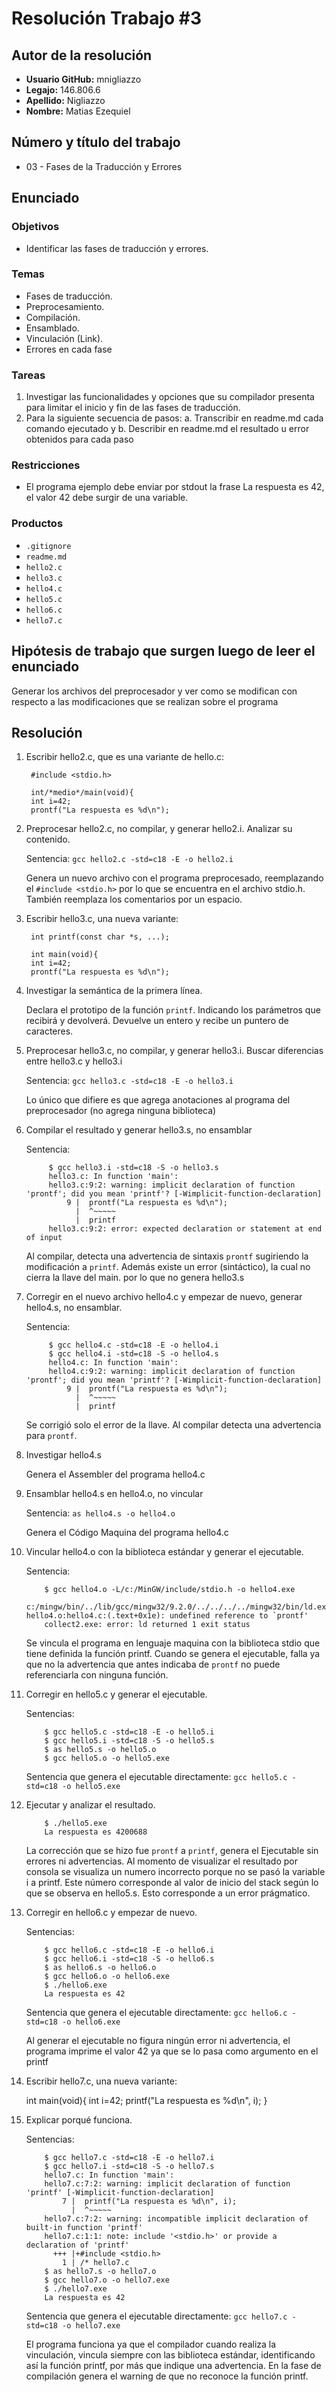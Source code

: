 # Resolución Trabajo #3

## Autor de la resolución

* **Usuario GitHub:** mnigliazzo
* **Legajo:** 146.806.6
* **Apellido:** Nigliazzo
* **Nombre:** Matias Ezequiel

## Número y título del trabajo

* 03 - Fases de la Traducción y Errores

## Enunciado

### Objetivos

* Identificar las fases de traducción y errores.

### Temas

* Fases de traducción.
* Preprocesamiento.
* Compilación.
* Ensamblado.
* Vinculación (Link).
* Errores en cada fase

### Tareas

1. Investigar las funcionalidades y opciones que su compilador presenta para limitar el inicio y fin de las fases de traducción.
2. Para la siguiente secuencia de pasos:
    a. Transcribir en readme.md cada comando ejecutado y
    b. Describir en readme.md el resultado u error obtenidos para cada paso

### Restricciones

* El programa ejemplo debe enviar por stdout la frase La respuesta es 42, el valor 42 debe surgir de una variable.

### Productos

* `.gitignore`
* `readme.md`
* `hello2.c`
* `hello3.c`
* `hello4.c`
* `hello5.c`
* `hello6.c` 
* `hello7.c`

## Hipótesis de trabajo que surgen luego de leer el enunciado

Generar los archivos del preprocesador y ver como se modifican con respecto a las modificaciones que se realizan sobre el programa

## Resolución

1. Escribir hello2.c, que es una variante de hello.c:

        #include <stdio.h>

        int/*medio*/main(void){
        int i=42;
        prontf("La respuesta es %d\n");

2. Preprocesar hello2.c, no compilar, y generar hello2.i. Analizar su contenido.

    Sentencia: `gcc hello2.c -std=c18 -E -o hello2.i`

    Genera un nuevo archivo con el programa preprocesado, reemplazando el  `#include <stdio.h>` por lo que se encuentra en el archivo stdio.h. También reemplaza los comentarios por un espacio.

3. Escribir hello3.c, una nueva variante:
   
        int printf(const char *s, ...);

        int main(void){
        int i=42;
        prontf("La respuesta es %d\n");

4. Investigar la semántica de la primera línea.

    Declara el prototipo de la función `printf`. Indicando los parámetros que recibirá y devolverá. Devuelve un entero y recibe un puntero de caracteres.

5. Preprocesar hello3.c, no compilar, y generar hello3.i. Buscar diferencias entre hello3.c y hello3.i

    Sentencia: `gcc hello3.c -std=c18 -E -o hello3.i`

    Lo único que difiere es que agrega anotaciones  al programa del preprocesador (no agrega ninguna biblioteca)

6. Compilar el resultado y generar hello3.s, no ensamblar

    Sentencia: 

            $ gcc hello3.i -std=c18 -S -o hello3.s
            hello3.c: In function 'main':
            hello3.c:9:2: warning: implicit declaration of function 'prontf'; did you mean 'printf'? [-Wimplicit-function-declaration]
                9 |  prontf("La respuesta es %d\n");
                  |  ^~~~~~
                  |  printf
            hello3.c:9:2: error: expected declaration or statement at end of input

    Al compilar, detecta una advertencia de sintaxis `prontf` sugiriendo la modificación a `printf`. Además existe un error (sintáctico), la cual no cierra la llave del main. por lo que no genera hello3.s

7. Corregir en el nuevo archivo hello4.c y empezar de nuevo, generar hello4.s, no ensamblar.

    Sentencia: 

            $ gcc hello4.c -std=c18 -E -o hello4.i
            $ gcc hello4.i -std=c18 -S -o hello4.s
            hello4.c: In function 'main':
            hello4.c:9:2: warning: implicit declaration of function 'prontf'; did you mean 'printf'? [-Wimplicit-function-declaration]
                9 |  prontf("La respuesta es %d\n");
                  |  ^~~~~~
                  |  printf
      
    Se corrigió solo el error de la llave. Al compilar detecta una advertencia para `prontf`.

8. Investigar hello4.s

    Genera el Assembler del programa hello4.c 

9.  Ensamblar hello4.s en hello4.o, no vincular

    Sentencia: `as hello4.s -o hello4.o`
    
    Genera el Código Maquina del programa hello4.c

10. Vincular hello4.o con la biblioteca estándar y generar el ejecutable.

    Sentencia: 

            $ gcc hello4.o -L/c:/MinGW/include/stdio.h -o hello4.exe
            c:/mingw/bin/../lib/gcc/mingw32/9.2.0/../../../../mingw32/bin/ld.exe: hello4.o:hello4.c:(.text+0x1e): undefined reference to `prontf'
            collect2.exe: error: ld returned 1 exit status

    Se vincula el programa en lenguaje maquina con la biblioteca stdio que tiene definida la función printf. Cuando se genera el ejecutable, falla ya que no la advertencia que antes indicaba de `prontf` no puede referenciarla con ninguna función.

11. Corregir en hello5.c y generar el ejecutable.

    Sentencias: 

            $ gcc hello5.c -std=c18 -E -o hello5.i
            $ gcc hello5.i -std=c18 -S -o hello5.s
            $ as hello5.s -o hello5.o
            $ gcc hello5.o -o hello5.exe
          
    Sentencia que genera el ejecutable directamente: `gcc hello5.c -std=c18 -o hello5.exe`

12. Ejecutar y analizar el resultado.
    
            $ ./hello5.exe
            La respuesta es 4200688

    La corrección que se hizo fue `prontf` a `printf`, genera el Ejecutable sin errores ni advertencias. Al momento de visualizar el resultado por consola se visualiza un numero incorrecto porque no se pasó la variable i a printf. Este número corresponde al valor de inicio del stack según lo que se observa en hello5.s. Esto corresponde a un error prágmatico.

13. Corregir en hello6.c y empezar de nuevo.

    Sentencias: 

            $ gcc hello6.c -std=c18 -E -o hello6.i
            $ gcc hello6.i -std=c18 -S -o hello6.s
            $ as hello6.s -o hello6.o
            $ gcc hello6.o -o hello6.exe
            $ ./hello6.exe
            La respuesta es 42
    
    Sentencia que genera el ejecutable directamente: `gcc hello6.c -std=c18 -o hello6.exe`

    Al generar el ejecutable no figura ningún error ni advertencia, el programa imprime el valor 42 ya que se lo pasa como argumento en el printf

14. Escribir hello7.c, una nueva variante:

    int main(void){
    int i=42;
    printf("La respuesta es %d\n", i);
    }

15. Explicar porqué funciona.

      Sentencias: 

            $ gcc hello7.c -std=c18 -E -o hello7.i
            $ gcc hello7.i -std=c18 -S -o hello7.s
            hello7.c: In function 'main':
            hello7.c:7:2: warning: implicit declaration of function 'printf' [-Wimplicit-function-declaration]
                7 |  printf("La respuesta es %d\n", i);
                  |  ^~~~~~
            hello7.c:7:2: warning: incompatible implicit declaration of built-in function 'printf'
            hello7.c:1:1: note: include '<stdio.h>' or provide a declaration of 'printf'
              +++ |+#include <stdio.h>
                1 | /* hello7.c
            $ as hello7.s -o hello7.o
            $ gcc hello7.o -o hello7.exe
            $ ./hello7.exe
            La respuesta es 42
    
    Sentencia que genera el ejecutable directamente: `gcc hello7.c -std=c18 -o hello7.exe`
    
    El programa funciona ya que el compilador cuando realiza la vinculación, vincula siempre con las biblioteca estándar, identificando así la función printf, por más que indique una advertencia. En la fase de compilación genera el warning de que no reconoce la función printf.
